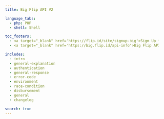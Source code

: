 ```yaml
---
title: Big Flip API V2

language_tabs:
  - php: PHP
  - shell: Shell

toc_footers:
  - <a target="_blank" href='https://flip.id/site/signup-big'>Sign Up for a Big Flip Account</a>
  - <a target="_blank" href='https://big.flip.id/api-info'>Big Flip API Dashboard</a>

includes:
  - intro
  - general-explanation
  - authentication
  - general-response
  - error-code
  - environment
  - race-condition
  - disbursement
  - general
  - changelog

search: true
---
```

